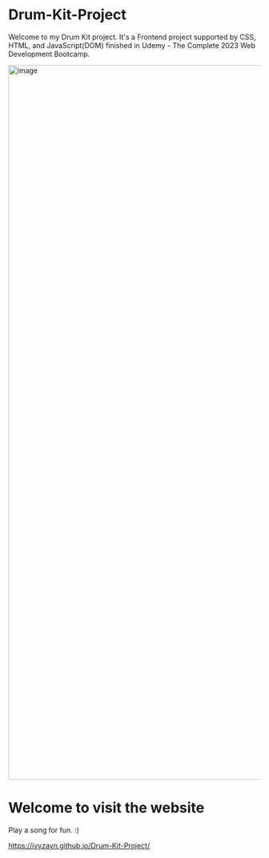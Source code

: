 # Drum-Kit-Project

Welcome to my Drum Kit project. It's a Frontend project supported by CSS, HTML, and JavaScript(DOM) finished in Udemy - The Complete 2023 Web Development Bootcamp. 

<img width="1427" alt="image" src="https://github.com/IvyZayn/Drum-Kit-Project/assets/91594306/0e33fbff-cc4e-4d75-8371-0159f164b59b">

# Welcome to visit the website

Play a song for fun. :)

https://ivyzayn.github.io/Drum-Kit-Project/
